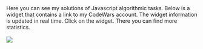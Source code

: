 <!DOCTYPE html>
<html lang="en">
  <head>
    <meta charset="UTF-8">
    <meta name="viewport" content="width=device-width, initial-scale=1.0">
  </head>
  <body>
      Here you can see my solutions of Javascript algorithmic tasks.
      Below is a widget that contains a link to my
      CodeWars account. The widget information is updated in
      real time. Click on the widget.
      There you can find more statistics.
      <br><br>
    <div class="is-lightened mb-15px p-15px">
      <a href="https://www.codewars.com/users/BillyZane/stats" target="_blank">
        <img src="https://www.codewars.com/users/BillyZane/badges/large">
    </div>
    </a>
    </div>
  </body>
</html>
